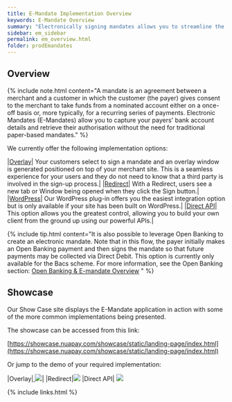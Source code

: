 ```yaml
---
title: E-Mandate Implementation Overview
keywords: E-Mandate Overview
summary: "Electronically signing mandates allows you to streamline the mandate sign-up process; no need to manually process or archive paper."
sidebar: em_sidebar
permalink: em_overview.html
folder: prodEmandates
---
```


## Overview

{% include note.html content="A mandate is an agreement between a merchant and a customer in which the customer (the payer) gives consent to the merchant to take funds from a nominated account either on a once-off basis or, more typically, for a recurring series of payments.
Electronic Mandates (E-Mandates) allow you to capture your payers' bank account details and retrieve their authorisation without the need for traditional paper-based mandates." %}

We currently offer the following implementation options:

|<a href = "em_overlay.html">Overlay</a>| Your customers select to sign a mandate and an overlay window is generated positioned on top of your merchant site. This is a seamless experience for your users and they do not need to know that a third party is involved in the sign-up process.|
|<a href="em_redirect.html">Redirect</a>| With a Redirect, users see a new tab or Window being opened when they click the Sign button.|
|<a href="em_wpoverview.html">WordPress</a>| Our WordPress plug-in offers you the easiest integration option but is only available if your site has been built on WordPress.|
|<a href = "em_directapioverview.html">Direct API</a>| This option allows you the greatest control, allowing you to build your own client from the ground up using our powerful APIs.|

{% include tip.html content="It is also possible to leverage Open Banking to create an electronic mandate. Note that in this flow, the payer initially makes an Open Banking payment and then signs the mandate so that future payments may be collected via Direct Debit. This option is currently only available for the Bacs scheme. For more information, see the Open Banking section: [Open Banking & E-mandate Overview](ob_emoverview.html)  " %}

## Showcase

Our Show Case site displays the E-Mandate application in action with some of the more common implementations being presented.

The showcase can be accessed from this link:

[https://showcase.nuapay.com/showcase/static/landing-page/index.html](https://showcase.nuapay.com/showcase/static/landing-page/index.html)

Or jump to the demo of your required implementation:

|Overlay|<a href="https://showcase.nuapay.com/showcase/movie-flix" target="_blank"> <img src ="images/LOGO_movieFlix.png"></a>|
|Redirect|<a href = "https://showcase.nuapay.com/showcase/cats-trust" target="_blank"><img src = "images/LOGO_cats.png"></a>
|Direct API| <a href="https://showcase.nuapay.com/showcase/milk-man" target="_blank"><img src = "images/LOGO_MilkMan.png"></a>



{% include links.html %}
